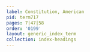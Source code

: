 ```yaml
---
label: Constitution, American
pid: term717
pages: 7|47|58
order: '0199'
layout: generic_index_term
collection: index-headings
---
```

